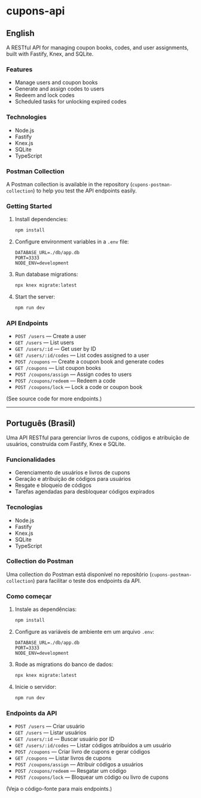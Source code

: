 # cupons-api

## English

A RESTful API for managing coupon books, codes, and user assignments, built with Fastify, Knex, and SQLite.

### Features

- Manage users and coupon books
- Generate and assign codes to users
- Redeem and lock codes
- Scheduled tasks for unlocking expired codes

### Technologies

- Node.js
- Fastify
- Knex.js
- SQLite
- TypeScript


### Postman Collection

A Postman collection is available in the repository (`cupons-postman-collection`) to help you test the API endpoints easily.

### Getting Started

1. Install dependencies:
   ```bash
   npm install
   ```
2. Configure environment variables in a `.env` file:
   ```
   DATABASE_URL=./db/app.db
   PORT=3333
   NODE_ENV=development
   ```
3. Run database migrations:
   ```bash
   npx knex migrate:latest
   ```
4. Start the server:
   ```bash
   npm run dev
   ```


### API Endpoints

- `POST /users` — Create a user
- `GET /users` — List users
- `GET /users/:id` — Get user by ID
- `GET /users/:id/codes` — List codes assigned to a user
- `POST /coupons` — Create a coupon book and generate codes
- `GET /coupons` — List coupon books
- `POST /coupons/assign` — Assign codes to users
- `POST /coupons/redeem` — Redeem a code
- `POST /coupons/lock` — Lock a code or coupon book

(See source code for more endpoints.)

---

## Português (Brasil)

Uma API RESTful para gerenciar livros de cupons, códigos e atribuição de usuários, construída com Fastify, Knex e SQLite.

### Funcionalidades

- Gerenciamento de usuários e livros de cupons
- Geração e atribuição de códigos para usuários
- Resgate e bloqueio de códigos
- Tarefas agendadas para desbloquear códigos expirados

### Tecnologias

- Node.js
- Fastify
- Knex.js
- SQLite
- TypeScript


### Collection do Postman

Uma collection do Postman está disponível no repositório (`cupons-postman-collection`) para facilitar o teste dos endpoints da API.

### Como começar

1. Instale as dependências:
   ```bash
   npm install
   ```
2. Configure as variáveis de ambiente em um arquivo `.env`:
   ```
   DATABASE_URL=./db/app.db
   PORT=3333
   NODE_ENV=development
   ```
3. Rode as migrations do banco de dados:
   ```bash
   npx knex migrate:latest
   ```
4. Inicie o servidor:
   ```bash
   npm run dev
   ```

### Endpoints da API

- `POST /users` — Criar usuário
- `GET /users` — Listar usuários
- `GET /users/:id` — Buscar usuário por ID
- `GET /users/:id/codes` — Listar códigos atribuídos a um usuário
- `POST /coupons` — Criar livro de cupons e gerar códigos
- `GET /coupons` — Listar livros de cupons
- `POST /coupons/assign` — Atribuir códigos a usuários
- `POST /coupons/redeem` — Resgatar um código
- `POST /coupons/lock` — Bloquear um código ou livro de cupons

(Veja o código-fonte para mais endpoints.)
